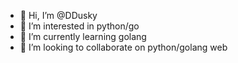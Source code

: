 - 👋 Hi, I’m @DDusky
- 👀 I’m interested in python/go
- 🌱 I’m currently learning golang
- 💞️ I’m looking to collaborate on python/golang web
